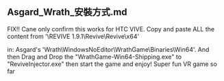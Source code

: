 Asgard_Wrath_安裝方式.md
---
FIX!! Cane only confirm this works for HTC VIVE. Copy and paste ALL the content from '\REVIVE 1.9.1\Revive\Revive\x64'

in: Asgard's 'Wrath\WindowsNoEditor\WrathGame\Binaries\Win64'. And then Drag and Drop the "WrathGame-Win64-Shipping.exe" to "ReviveInjector.exe" then start the game and enjoy! Super fun VR game so far